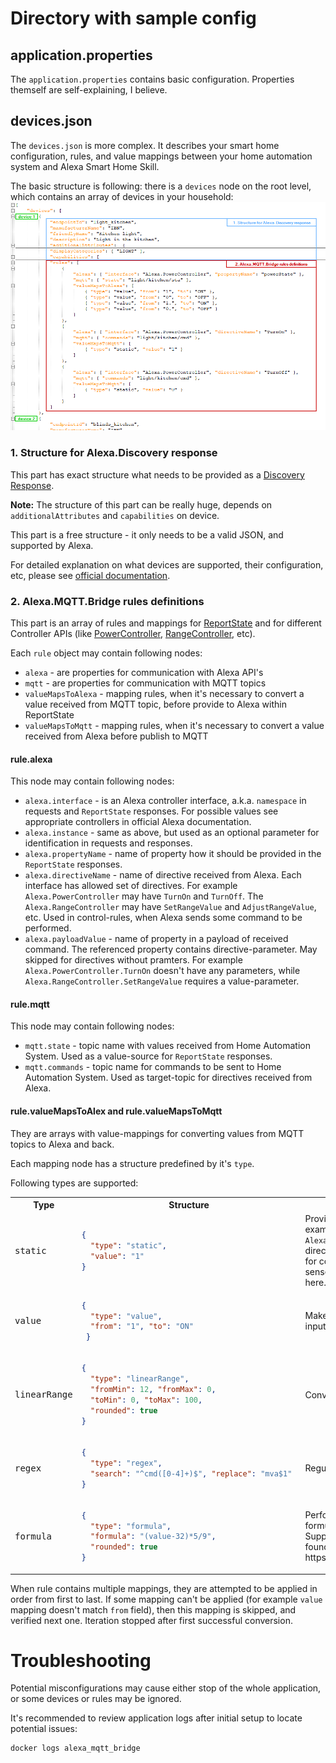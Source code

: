 # Directory with sample config

## application.properties
The `application.properties` contains basic configuration. Properties themself are self-explaining, I believe.

## devices.json
The `devices.json` is more complex. It describes your smart home configuration, rules, and value mappings between your home automation system and Alexa Smart Home Skill.

The basic structure is following: there is a `devices` node on the root level, which contains an array of devices in your household: 
![Structure](../README/devices_json_structure.png)

### 1. Structure for Alexa.Discovery response
This part has exact structure what needs to be provided as a [Discovery Response](https://developer.amazon.com/en-US/docs/alexa/device-apis/alexa-discovery.html).

**Note:** The structure of this part can be really huge, depends on `additionalAttributes` and `capabilities` on device. 

This part is a free structure - it only needs to be a valid JSON, and supported by Alexa.

For detailed explanation on what devices are supported, their configuration, etc, please see [official documentation](https://developer.amazon.com/en-US/docs/alexa/device-apis/alexa-discovery-objects.html).

### 2. Alexa.MQTT.Bridge rules definitions
This part is an array of rules and mappings for [ReportState](https://developer.amazon.com/en-US/docs/alexa/alexa-voice-service/alexa.html#reportstate) and for different 
Controller APIs (like [PowerController](https://developer.amazon.com/en-US/docs/alexa/device-apis/alexa-powercontroller.html), [RangeController](https://developer.amazon.com/en-US/docs/alexa/device-apis/alexa-rangecontroller.html), etc).

Each `rule` object may contain following nodes:
- `alexa` - are properties for communication with Alexa API's
- `mqtt` - are properties for communication with MQTT topics
- `valueMapsToAlexa` - mapping rules, when it's necessary to convert a value received from MQTT topic, before provide to Alexa within ReportState
- `valueMapsToMqtt` - mapping rules, when it's necessary to convert a value received from Alexa before publish to MQTT

#### rule.alexa
This node may contain following nodes:
- `alexa.interface` - is an Alexa controller interface, a.k.a. `namespace` in requests and `ReportState` responses. For possible values see appropriate controllers in official Alexa documentation.
- `alexa.instance` - same as above, but used as an optional parameter for identification in requests and responses.
- `alexa.propertyName` - name of property how it should be provided in the `ReportState` responses.
- `alexa.directiveName` - name of directive received from Alexa. Each interface has allowed set of directives. For example `Alexa.PowerController` may have `TurnOn` and `TurnOff`. The `Alexa.RangeController` may have `SetRangeValue` and `AdjustRangeValue`, etc. Used in control-rules, when Alexa sends some command to be performed.
- `alexa.payloadValue` - name of property in a payload of received command. The referenced property contains directive-parameter. May skipped for directives without pramters. For example `Alexa.PowerController.TurnOn` doesn't have any parameters, while `Alexa.RangeController.SetRangeValue` requires a value-parameter. 

#### rule.mqtt
This node may contain following nodes:
- `mqtt.state` - topic name with values received from Home Automation System. Used as a value-source for `ReportState` responses.
- `mqtt.commands` - topic name for commands to be sent to Home Automation System. Used as target-topic for directives received from Alexa.

#### rule.valueMapsToAlex and rule.valueMapsToMqtt
They are arrays with value-mappings for converting values from MQTT topics to Alexa and back.

Each mapping node has a structure predefined by it's `type`.

Following types are supported:

<table>
<tr><th>Type</th><th>Structure</th><th>Description</th></tr>
<tr><td><pre>static</pre></td><td>

```json
{ 
  "type": "static", 
  "value": "1" 
}
```

</td>
<td>Provides a predefined value. For example <code>Alexa.PowerController.TurnOn</code> directive doesn't provide any value for conversion, therefore it makes sense to register a <code>static</code> mapper here. </td></tr>

<tr><td><pre>value</pre></td><td>

```json
{ 
  "type": "value", 
  "from": "1", "to": "ON" 
 }
 ```

</td>
<td>Makes a simple conversion when input value matches to <code>from</code> field. </td></tr>

<tr><td><pre>linearRange</pre></td><td>

```json
{ 
  "type": "linearRange", 
  "fromMin": 12, "fromMax": 0, 
  "toMin": 0, "toMax": 100, 
  "rounded": true 
}
```

</td>
<td>Converts integer and float ranges.</td></tr>


<tr><td><pre>regex</pre></td><td>

```json
{ 
  "type": "regex", 
  "search": "^cmd([0-4]+)$", "replace": "mva$1" 
}
```

</td>
<td>Regular expressions.</td></tr>

<tr><td><pre>formula</pre></td><td>

```json
{ 
  "type": "formula", 
  "formula": "(value-32)*5/9", 
  "rounded": true 
}
```

</td>
<td>Performs calculation according to formula with <code>value</code> parameter. Supported expressions can be found at https://www.objecthunter.net/exp4j/ </td></tr>
</table>

When rule contains multiple mappings, they are attempted to be applied in order from first to last. If some mapping can't be applied (for example `value` mapping doesn't match `from` field), then this mapping is skipped, and verified next one. Iteration stopped after first successful conversion.    

# Troubleshooting
Potential misconfigurations may cause either stop of the whole application, or some devices or rules may be ignored.

It's recommended to review application logs after initial setup to locate potential issues: 

```
docker logs alexa_mqtt_bridge
```